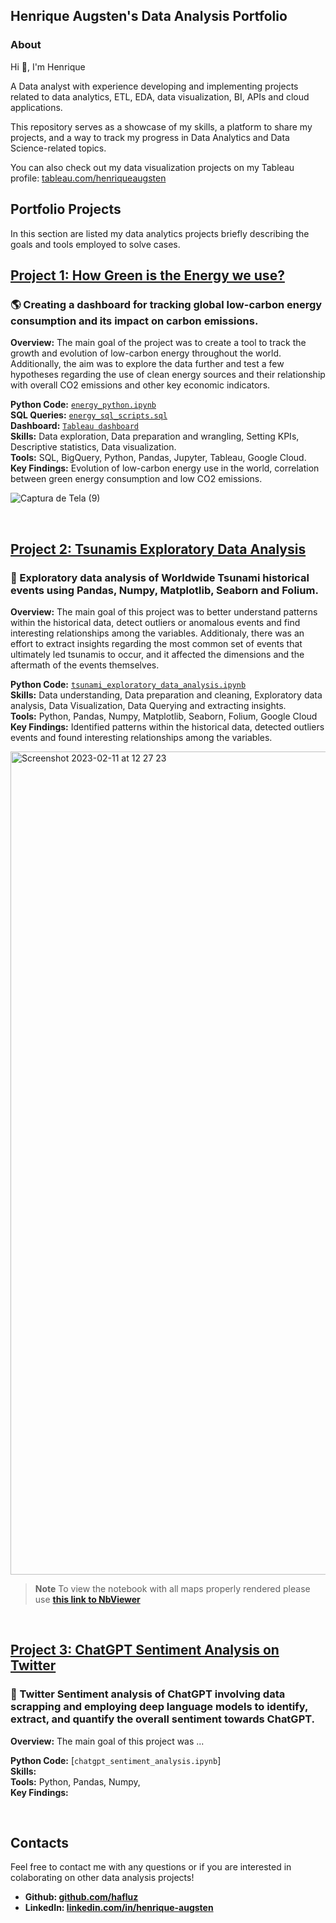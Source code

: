 ## **Henrique Augsten's Data Analysis Portfolio**

### **About**
Hi 👋, I'm Henrique

A Data analyst with experience developing and implementing projects related to data analytics, ETL, EDA, data visualization, BI, APIs and cloud applications.

This repository serves as a showcase of my skills, a platform to share my projects, and a way to track my progress in Data Analytics and Data Science-related topics.

You can also check out my data visualization projects on my Tableau profile: [tableau.com/henriqueaugsten](https://public.tableau.com/app/profile/henriqueaugsten)


## **Portfolio Projects**

In this section are listed my data analytics projects briefly describing the goals and tools employed to solve cases.

## **[Project 1: How Green is the Energy we use?](https://github.com/hafluz/energy_data)**
### 🌎 Creating a dashboard for tracking global low-carbon energy consumption and its impact on carbon emissions.

**Overview:**
The main goal of the project was to create a tool to track the growth and evolution of low-carbon energy throughout the world. Additionally, the aim was to explore the data further and test a few hypotheses regarding the use of clean energy sources and their relationship with overall CO2 emissions and other key economic indicators.

**Python Code:** [`energy_python.ipynb`](https://github.com/hafluz/energy_data/blob/main/energy_python.ipynb)   
**SQL Queries:** [`energy_sql_scripts.sql`](https://github.com/hafluz/energy_data/blob/main/energy_sql_scripts.sql)    
**Dashboard:** [`Tableau dashboard`](https://public.tableau.com/views/GlobalEnergyConsumptionDashboard/HOWGREENISTHEENERGYWEUSE?:language=pt-BR&publish=yes&:display_count=n&:origin=viz_share_link)  
**Skills:** Data exploration, Data preparation and wrangling, Setting KPIs, Descriptive statistics, Data visualization.  
**Tools:** SQL, BigQuery, Python, Pandas, Jupyter, Tableau, Google Cloud.  
**Key Findings:** Evolution of low-carbon energy use in the world, correlation between green energy consumption and low CO2 emissions.

![Captura de Tela (9)](https://user-images.githubusercontent.com/122936255/215545006-45224a36-7173-4e34-978f-217180bcca6f.png)

<br/>

## **[Project 2: Tsunamis Exploratory Data Analysis](https://github.com/hafluz/tsunami_exploratory)**
### 🌊 Exploratory data analysis of Worldwide Tsunami historical events using Pandas, Numpy, Matplotlib, Seaborn and Folium.

**Overview:**
The main goal of this project was to better understand patterns within the historical data, detect outliers or anomalous events and find interesting relationships among the variables. Additionaly, there was an effort to extract insights regarding the most common set of events that ultimately led tsunamis to occur, and it affected the dimensions and the aftermath of the events themselves.

**Python Code:** [`tsunami_exploratory_data_analysis.ipynb`](https://github.com/hafluz/tsunami_exploratory/blob/main/Project_2_Tsunami_Exploratory_Data_Analysis_v2.ipynb)    
**Skills:** Data understanding, Data preparation and cleaning, Exploratory data analysis, Data Visualization, Data Querying and extracting insights.  
**Tools:** Python, Pandas, Numpy, Matplotlib, Seaborn, Folium, Google Cloud  
**Key Findings:** Identified patterns within the historical data, detected outliers events and found interesting relationships among the variables.

<img width="1317" alt="Screenshot 2023-02-11 at 12 27 23" src="https://user-images.githubusercontent.com/122936255/218266767-0c348863-e6d9-4bdf-a534-9b36b17ab2a9.png">

> **Note**  To view the notebook with all maps properly rendered please use **[this link to NbViewer](https://nbviewer.org/github/hafluz/tsunami_exploratory/blob/main/Project_2_Tsunami_Exploratory_Data_Analysis_v2.ipynb)**

<br/>

## **[Project 3: ChatGPT Sentiment Analysis on Twitter](https://github.com/hafluz/sentiment_analysis)**
### 💬 Twitter Sentiment analysis of ChatGPT involving data scrapping and employing deep language models to identify, extract, and quantify the overall sentiment towards ChatGPT.

**Overview:**
The main goal of this project was ...

**Python Code:** [`chatgpt_sentiment_analysis.ipynb`]  
**Skills:**    
**Tools:** Python, Pandas, Numpy,     
**Key Findings:**   


<br/>


## **Contacts**
Feel free to contact me with any questions or if you are interested in colaborating on other data analysis projects!

* **Github: [github.com/hafluz](https://github.com/hafluz)**
* **LinkedIn: [linkedin.com/in/henrique-augsten](https://www.linkedin.com/in/henrique-augsten)**
